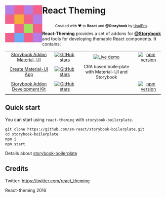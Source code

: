 
# [<img src="https://raw.githubusercontent.com/react-theming/readme/master/docs/OrgLogo.png" align="left" class="logo" width="120" title="React Th︎eming"/>](https://github.com/sm-react/react-theming/stargazers) React Theming

<div align="center" style="height: 16px;"><sub>Created with ❤︎ to <b>React</b> and <b>@Storybook</b> by <a href="https://twitter.com/UsulPro">UsulPro</a>.</sub></div>


**React-Theming** provides a set of addons for [**@Storybook**](https://github.com/storybooks/storybook) and tools for developing themable React components. It contains:



|    |    |    |    |
| :---: | :---: | :---: | :---: |
| [Storybook Addon Material-UI](https://github.com/react-theming/storybook-addon-material-ui) | [![GitHub stars](https://img.shields.io/github/stars/sm-react/storybook-addon-material-ui.svg?style=social&label=Star)](https://github.com/react-theming/storybook-addon-material-ui) |[![Live demo](https://img.shields.io/badge/Live%20Demo-%20Storybook-brightgreen.svg)](https://sm-react.github.io/storybook-addon-material-ui) | [![npm version](https://badge.fury.io/js/storybook-addon-material-ui.svg)](https://badge.fury.io/js/storybook-addon-material-ui) |
| [Create Material-UI App](https://github.com/react-theming/create-material-ui-app) | [![GitHub stars](https://img.shields.io/github.com/react-theming/create-material-ui-app.svg?style=social&label=Star)](https://github.com/react-theming/create-material-ui-app) | CRA based boilerplate with Material-UI and Storybook | |
| [Storybook Addon Development Kit](https://github.com/sm-react/storybook-adk) | [![GitHub stars](https://img.shields.io/github/stars/sm-react/storybook-adk.svg?style=social&label=Star)](https://github.com/sm-react/storybook-adk) |    | [![npm version](https://badge.fury.io/js/storybook-adk.svg)](https://badge.fury.io/js/storybook-adk) |
|    |    |    |    |


## Quick start

You can start using `react-theming` with `storybook-boilerplate`.

```
git clone https://github.com/sm-react/storybook-boilerplate.git
cd storybook-boilerplate
npm i
npm start
```

Details about [storybook-boilerplate](https://github.com/sm-react/storybook-boilerplate)

## Credits

Twitter: https://twitter.com/react_theming

React-theming 2016

